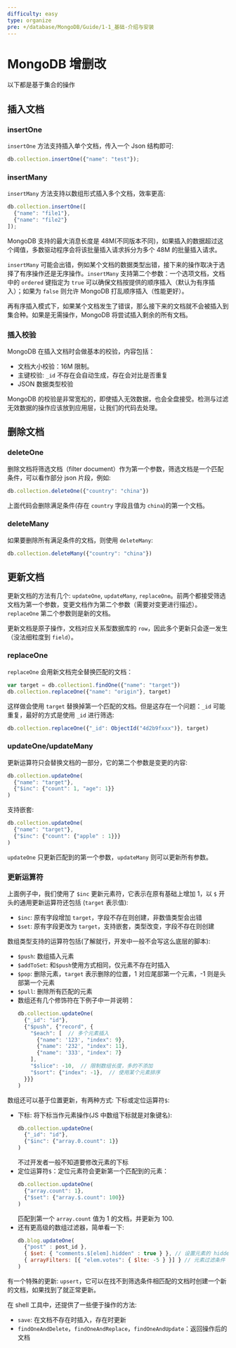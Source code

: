 ```yaml
---
difficulty: easy
type: organize
pre: +/database/MongoDB/Guide/1-1_基础-介绍与安装
---
```


# MongoDB 增删改

以下都是基于集合的操作

## 插入文档

### insertOne

`insertOne` 方法支持插入单个文档，传入一个 Json 结构即可:

```js
db.collection.insertOne({"name": "test"});
```

### insertMany

`insertMany` 方法支持以数组形式插入多个文档，效率更高:

```js
db.collection.insertOne([
  {"name": "file1"},
  {"name": "file2"}
]);
```

MongoDB 支持的最大消息长度是 48M(不同版本不同)，如果插入的数据超过这个阈值，多数驱动程序会将该批量插入请求拆分为多个 48M 的批量插入请求。

`insertMany` 可能会出错，例如某个文档的数据类型出错，接下来的操作取决于选择了有序操作还是无序操作。`insertMany` 支持第二个参数：一个选项文档，文档中的 `ordered` 键指定为 `true` 可以确保文档按提供的顺序插入（默认为有序插入）；如果为 `false` 则允许 MongoDB 打乱顺序插入（性能更好）。

再有序插入模式下，如果某个文档发生了错误，那么接下来的文档就不会被插入到集合种。如果是无需操作，MongoDB 将尝试插入剩余的所有文档。

### 插入校验

MongoDB 在插入文档时会做基本的校验，内容包括：
- 文档大小校验：16M 限制。
- 主键校验: `_id` 不存在会自动生成，存在会对比是否重复
- JSON 数据类型校验

MongoDB 的校验是非常宽松的，即使插入无效数据，也会全盘接受。检测与过滤无效数据的操作应该放到应用层，让我们的代码去处理。

## 删除文档

### deleteOne

删除文档将筛选文档（filter document）作为第一个参数，筛选文档是一个匹配条件，可以看作部分 json 片段，例如:

```js
db.collection.deleteOne({"country": "china"})
```

上面代码会删除满足条件(存在 `country` 字段且值为 `china`)的第一个文档。

### deleteMany

如果要删除所有满足条件的文档，则使用 `deleteMany`:

```js
db.collection.deleteMany({"country": "china"})
```

## 更新文档

更新文档的方法有几个: `updateOne`, `updateMany`, `replaceOne`。前两个都接受筛选文档为第一个参数，变更文档作为第二个参数（需要对变更进行描述）。`replaceOne` 第二个参数则是新的文档。

更新文档是原子操作，文档对应关系型数据库的 `row`，因此多个更新只会逐一发生（没法细粒度到 `field`）。

### replaceOne

`replaceOne` 会用新文档完全替换匹配的文档：

```js
var target = db.collection1.findOne({"name": "target"})
db.collection.replaceOne({"name": "origin"}, target)
```

这样做会使用 `target` 替换掉第一个匹配的文档。但是这存在一个问题：`_id` 可能重复，最好的方式是使用 `_id` 进行筛选:

```js
db.collection.replaceOne({"_id": ObjectId("4d2b9fxxx")}, target)
```

### updateOne/updateMany

更新运算符只会替换文档的一部分，它的第二个参数是变更的内容:

```js
db.collection.updateOne(
  {"name": "target"},
  {"$inc": {"count": 1, "age": 1}}
)
```

支持嵌套:
```js
db.collection.updateOne(
  {"name": "target"},
  {"$inc": {"count": {"apple" : 1}}}
)
```

`updateOne` 只更新匹配到的第一个参数，`updateMany` 则可以更新所有参数。

### 更新运算符

上面例子中，我们使用了 `$inc` 更新元素符，它表示在原有基础上增加 1，以 `$` 开头的通用更新运算符还包括 (`target` 表示值):
- `$inc`: 原有字段增加 `target`，字段不存在则创建，非数值类型会出错
- `$set`: 原有字段更改为 `target`，支持嵌套，类型改变，字段不存在则创建

数组类型支持的运算符包括(了解就行，开发中一般不会写这么底层的脚本):
- `$push`: 数组插入元素
- `$addToSet`: 和`$push`使用方式相同，仅元素不存在时插入
- `$pop`: 删除元素，`target` 表示删除的位置，1 对应尾部第一个元素，-1 则是头部第一个元素
- `$pull`: 删除所有匹配的元素
- 数组还有几个修饰符在下例子中一并说明：
  ```js
  db.collection.updateOne(
    {"_id": "id"},
    {"$push", {"record", {
      "$each": [  // 多个元素插入
        {"name": '123', "index": 9}, 
        {"name": '232', "index": 11}, 
        {"name": '333', "index": 7}
      ], 
      "$slice": -10,  // 限制数组长度，多的不添加
      "$sort": {"index": -1},  // 使用某个元素排序
    }}}
  )
  ```

数组还可以基于位置更新，有两种方式: 下标或定位运算符`$`:
- 下标: 将下标当作元素操作(JS 中数组下标就是对象键名):
  ```js
  db.collection.updateOne(
    {"_id": "id"},
    {"$inc": {"array.0.count": 1}}
  )
  ```
  不过开发者一般不知道要修改元素的下标
- 定位运算符`$`：定位元素符会更新第一个匹配到的元素：
  ```js
  db.collection.updateOne(
    {"array.count": 1},
    {"$set": {"array.$.count": 100}}
  )
  ```
  匹配到第一个 `array.count` 值为 1 的文档，并更新为 100.
- 还有更高级的数组过滤器，简单看一下:
  ```js
  db.blog.updateOne(
    {"post" : post_id },
    { $set: { "comments.$[elem].hidden" : true } }, // 设置元素的 hidden 属性
    { arrayFilters: [{ "elem.votes": { $lte: -5 } }] } // 元素过滤条件
  )
  ```

有一个特殊的更新: `upsert`，它可以在找不到筛选条件相匹配的文档时创建一个新的文档，如果找到了就正常更新。

在 shell 工具中，还提供了一些便于操作的方法:
- `save`: 在文档不存在时插入，存在时更新
- `findOneAndDelete`，`findOneAndReplace`，`findOneAndUpdate`：返回操作后的文档
